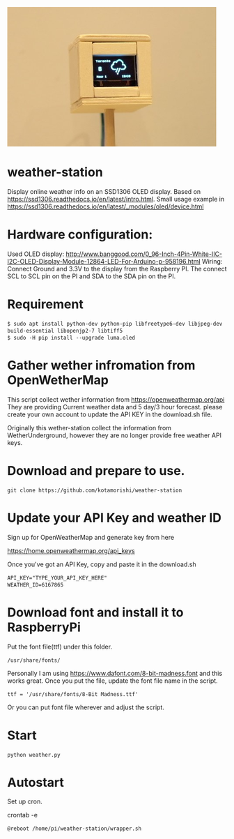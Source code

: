 ![Image of Weather-station](https://github.com/kotamorishi/weather-station/blob/master/sample.jpg?raw=true)

# weather-station
Display online weather info on an SSD1306 OLED display. 
Based on https://ssd1306.readthedocs.io/en/latest/intro.html.
Small usage example in https://ssd1306.readthedocs.io/en/latest/_modules/oled/device.html

# Hardware configuration:
Used OLED display: http://www.banggood.com/0_96-Inch-4Pin-White-IIC-I2C-OLED-Display-Module-12864-LED-For-Arduino-p-958196.html
Wiring: Connect Ground and 3.3V to the display from the Raspberry PI. The connect SCL to SCL pin on the PI and SDA to the SDA pin on the PI.

# Requirement
```
$ sudo apt install python-dev python-pip libfreetype6-dev libjpeg-dev build-essential libopenjp2-7 libtiff5
$ sudo -H pip install --upgrade luma.oled
```

# Gather wether infromation from OpenWetherMap 
This script collect wether information from https://openweathermap.org/api
They are providing Current weather data and 5 day/3 hour forecast. please create your own account to update the API KEY in the download.sh file.

Originally this wether-station collect the information from WetherUnderground, however they are no longer provide free weather API keys.

# Download and prepare to use.
```
git clone https://github.com/kotamorishi/weather-station
```


# Update your API Key and weather ID

Sign up for OpenWeatherMap and generate key from here

https://home.openweathermap.org/api_keys


Once you've got an API Key, copy and paste it in the download.sh
```
API_KEY="TYPE_YOUR_API_KEY_HERE"
WEATHER_ID=6167865
```

# Download font and install it to RaspberryPi
Put the font file(ttf) under this folder.
```
/usr/share/fonts/
```

Personally I am using https://www.dafont.com/8-bit-madness.font and this works great.
Once you put the file, update the font file name in the script.
```
ttf = '/usr/share/fonts/8-Bit Madness.ttf'
```
Or you can put font file wherever and adjust the script.

# Start 
```
python weather.py
```

# Autostart
Set up cron.

crontab -e

```
@reboot /home/pi/weather-station/wrapper.sh
``` 
